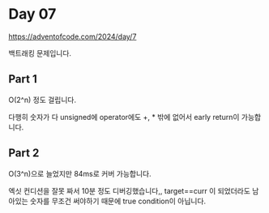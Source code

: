 # Day 07

https://adventofcode.com/2024/day/7

백트래킹 문제입니다.

## Part 1

O(2^n) 정도 걸립니다.

다행히 숫자가 다 unsigned에 operator에도 +, \* 밖에 없어서 early return이 가능합니다.

## Part 2

O(3^n)으로 늘었지만 84ms로 커버 가능합니다.

엑싯 컨디션을 잘못 짜서 10분 정도 디버깅했습니다,, target==curr 이 되었더라도 남아있는 숫자를 무조건 써야하기 때문에 true condition이 아닙니다.
